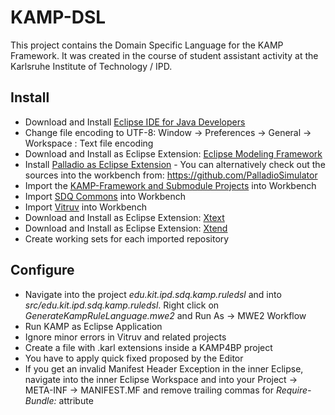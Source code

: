 # KAMP-DSL
This project contains the Domain Specific Language for the KAMP Framework.
It was created in the course of student assistant activity at the Karlsruhe Institute of Technology / IPD.

## Install
- Download and Install [Eclipse IDE for Java Developers](http://www.eclipse.org/downloads/packages/eclipse-ide-java-developers/oxygenr)
- Change file encoding to UTF-8: Window -> Preferences -> General -> Workspace : Text file encoding
- Download and Install as Eclipse Extension: [Eclipse Modeling Framework](http://www.eclipse.org/downloads/packages/eclipse-modeling-tools/neon3)
- Install [Palladio as Eclipse Extension](https://sdqweb.ipd.kit.edu/eclipse/palladiosimulator/nightly/) - You can alternatively check out the sources into the workbench from: https://github.com/PalladioSimulator
- Import the [KAMP-Framework and Submodule Projects](https://github.com/KAMP-Research/KAMP)  into Workbench
- Import [SDQ Commons](https://github.com/kit-sdq/SDQ-Commons) into Workbench
- Import [Vitruv](https://github.com/vitruv-tools/Vitruv) into Workbench
- Download and Install as Eclipse Extension: [Xtext](https://eclipse.org/Xtext/download.html)
- Download and Install as Eclipse Extension: [Xtend](https://eclipse.org/Xtext/download.html)
- Create working sets for each imported repository

## Configure
- Navigate into the project *edu.kit.ipd.sdq.kamp.ruledsl* and into *src/edu.kit.ipd.sdq.kamp.ruledsl*. Right click on *GenerateKampRuleLanguage.mwe2* and Run As -> MWE2 Workflow
- Run KAMP as Eclipse Application
- Ignore minor errors in Vitruv and related projects
- Create a file with .karl extensions inside a KAMP4BP project
- You have to apply quick fixed proposed by the Editor
- If you get an invalid Manifest Header Exception in the inner Eclipse, navigate into the inner Eclipse Workspace and into your Project -> META-INF -> MANIFEST.MF and remove trailing commas for *Require-Bundle:* attribute
